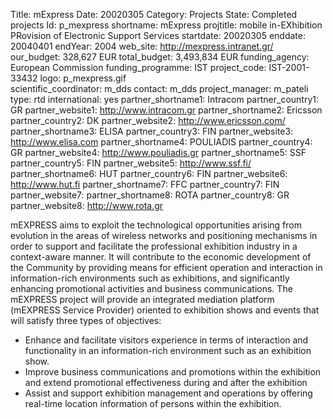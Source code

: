 Title: mExpress
Date:  20020305
Category: Projects
State: Completed projects
Id: p_mexpress
shortname: mExpress
projtitle: mobile in-EXhibition PRovision of Electronic Support Services
startdate: 20020305
enddate: 20040401
endYear: 2004
web_site: http://mexpress.intranet.gr/
our_budget: 328,627 EUR
total_budget: 3,493,834 EUR
funding_agency: European Commission
funding_programme: IST
project_code: IST-2001-33432
logo: p_mexpress.gif  
scientific_coordinator: m_dds
contact: m_dds
project_manager: m_pateli
type: rtd
international: yes
partner_shortname1: Intracom
partner_country1: GR
partner_website1: http://www.intracom.gr
partner_shortname2: Ericsson
partner_country2: DK
partner_website2: http://www.ericsson.com/
partner_shortname3: ELISA
partner_country3: FIN
partner_website3: http://www.elisa.com
partner_shortname4: POULIADIS
partner_country4: GR
partner_website4: http://www.pouliadis.gr
partner_shortname5: SSF
partner_country5: FIN
partner_website5: http://www.ssf.fi/
partner_shortname6: HUT
partner_country6: FIN
partner_website6: http://www.hut.fi
partner_shortname7: FFC
partner_country7: FIN
partner_website7:
partner_shortname8: ROTA
partner_country8: GR
partner_website8: http://www.rota.gr

mEXPRESS aims to exploit the technological opportunities arising from
evolution in the areas of wireless networks and positioning mechanisms in
order to support and facilitate the professional exhibition industry in
a context-aware manner. It will contribute to the economic development of
the Community by providing means for efficient operation and interaction
in information-rich environments such as exhibitions, and significantly
enhancing promotional activities and business communications. The mEXPRESS
project will provide an integrated mediation platform (mEXPRESS Service
Provider) oriented to exhibition shows and events that will satisfy
three types of objectives:
<ul>
	<li>Enhance and facilitate visitors experience in terms of interaction and functionality in an information-rich environment such as an exhibition show.</li>
	<li>Improve business communications and promotions within the exhibition and extend promotional effectiveness during and after the exhibition</li>
	<li>Assist and support exhibition management and operations by offering real-time location information of persons within the exhibition.</li>
</ul>
